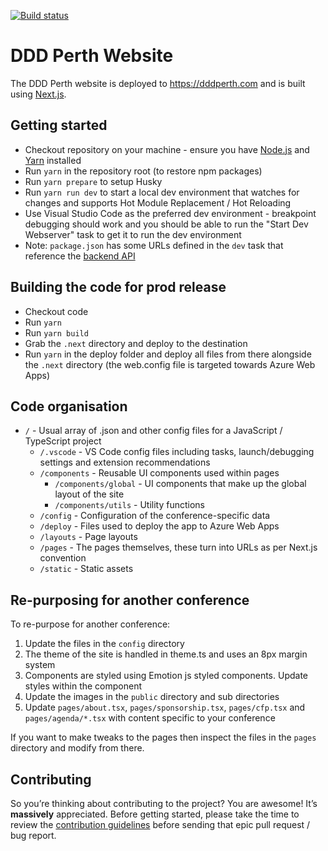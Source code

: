 [![Build status](https://dev.azure.com/dddwa/DDD%20Perth%20Website/_apis/build/status/DDD%20Perth%20Website-CI)](https://dev.azure.com/dddwa/DDD%20Perth%20Website/_build/latest?definitionId=1)

# DDD Perth Website

The DDD Perth website is deployed to https://dddperth.com and is built using [Next.js](https://github.com/zeit/next.js/).

## Getting started

- Checkout repository on your machine - ensure you have [Node.js](https://nodejs.org/) and [Yarn](https://yarnpkg.com/) installed
- Run `yarn` in the repository root (to restore npm packages)
- Run `yarn prepare` to setup Husky
- Run `yarn run dev` to start a local dev environment that watches for changes and supports Hot Module Replacement / Hot Reloading
- Use Visual Studio Code as the preferred dev environment - breakpoint debugging should work and you should be able to run the "Start Dev Webserver" task to get it to run the dev environment
- Note: `package.json` has some URLs defined in the `dev` task that reference the [backend API](https://github.com/dddwa/ddd-backend)

## Building the code for prod release

- Checkout code
- Run `yarn`
- Run `yarn build`
- Grab the `.next` directory and deploy to the destination
- Run `yarn` in the deploy folder and deploy all files from there alongside the `.next` directory (the web.config file is targeted towards Azure Web Apps)

## Code organisation

- `/` - Usual array of .json and other config files for a JavaScript / TypeScript project
  - `/.vscode` - VS Code config files including tasks, launch/debugging settings and extension recommendations
  - `/components` - Reusable UI components used within pages
    - `/components/global` - UI components that make up the global layout of the site
    - `/components/utils` - Utility functions
  - `/config` - Configuration of the conference-specific data
  - `/deploy` - Files used to deploy the app to Azure Web Apps
  - `/layouts` - Page layouts
  - `/pages` - The pages themselves, these turn into URLs as per Next.js convention
  - `/static` - Static assets

## Re-purposing for another conference

To re-purpose for another conference:

1.  Update the files in the `config` directory
2.  The theme of the site is handled in theme.ts and uses an 8px margin system
3.  Components are styled using Emotion js styled components. Update styles within the component
4.  Update the images in the `public` directory and sub directories
5.  Update `pages/about.tsx`, `pages/sponsorship.tsx`, `pages/cfp.tsx` and `pages/agenda/*.tsx` with content specific to your conference

If you want to make tweaks to the pages then inspect the files in the `pages` directory and modify from there.

## Contributing

So you’re thinking about contributing to the project? You are awesome! It’s **massively** appreciated. Before getting started, please take the time to review the [contribution guidelines](CONTRIBUTING.MD) before sending that epic pull request / bug report.
